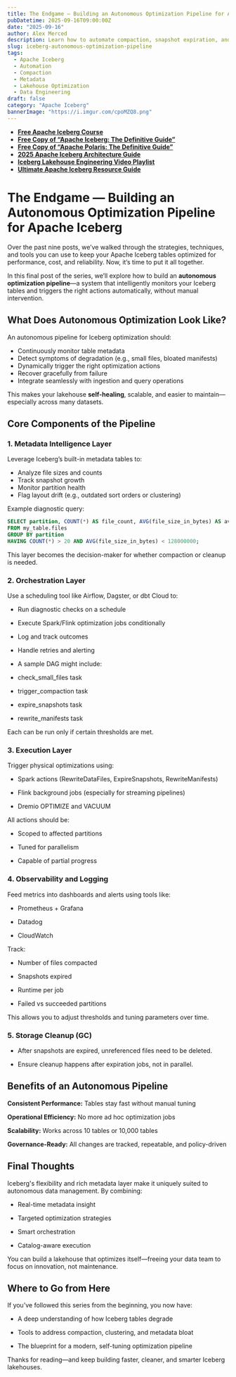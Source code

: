 ```yaml
---
title: The Endgame — Building an Autonomous Optimization Pipeline for Apache Iceberg
pubDatetime: 2025-09-16T09:00:00Z
date: "2025-09-16"
author: Alex Merced
description: Learn how to automate compaction, snapshot expiration, and layout optimization in Apache Iceberg using metadata-driven triggers and orchestration tools for a self-healing lakehouse.
slug: iceberg-autonomous-optimization-pipeline
tags:
  - Apache Iceberg
  - Automation
  - Compaction
  - Metadata
  - Lakehouse Optimization
  - Data Engineering
draft: false
category: "Apache Iceberg"
bannerImage: "https://i.imgur.com/cpoMZQ8.png"
---
```


- **[Free Apache Iceberg Course](https://hello.dremio.com/webcast-an-apache-iceberg-lakehouse-crash-course-reg.html?utm_source=ev_external_blog&utm_medium=influencer&utm_campaign=optimization_blogs&utm_content=alexmerced&utm_term=external_blog)**  
- **[Free Copy of “Apache Iceberg: The Definitive Guide”](https://hello.dremio.com/wp-apache-iceberg-the-definitive-guide-reg.html?utm_source=ev_external_blog&utm_medium=influencer&utm_campaign=optimization_blogs&utm_content=alexmerced&utm_term=external_blog)**  
- **[Free Copy of “Apache Polaris: The Definitive Guide”](https://hello.dremio.com/wp-apache-polaris-guide-reg.html?utm_source=ev_external_blog&utm_medium=influencer&utm_campaign=optimization_blogs&utm_content=alexmerced&utm_term=external_blog)**  
- **[2025 Apache Iceberg Architecture Guide](https://medium.com/data-engineering-with-dremio/2025-guide-to-architecting-an-iceberg-lakehouse-9b19ed42c9de)**  
- **[Iceberg Lakehouse Engineering Video Playlist](https://youtube.com/playlist?list=PLsLAVBjQJO0p0Yq1fLkoHvt2lEJj5pcYe&si=WTSnqjXZv6Glkc3y)**  
- **[Ultimate Apache Iceberg Resource Guide](https://medium.com/data-engineering-with-dremio/ultimate-directory-of-apache-iceberg-resources-e3e02efac62e)** 

# The Endgame — Building an Autonomous Optimization Pipeline for Apache Iceberg

Over the past nine posts, we’ve walked through the strategies, techniques, and tools you can use to keep your Apache Iceberg tables optimized for performance, cost, and reliability. Now, it’s time to put it all together.

In this final post of the series, we’ll explore how to build an **autonomous optimization pipeline**—a system that intelligently monitors your Iceberg tables and triggers the right actions automatically, without manual intervention.

## What Does Autonomous Optimization Look Like?

An autonomous pipeline for Iceberg optimization should:

- Continuously monitor table metadata
- Detect symptoms of degradation (e.g., small files, bloated manifests)
- Dynamically trigger the right optimization actions
- Recover gracefully from failure
- Integrate seamlessly with ingestion and query operations

This makes your lakehouse **self-healing**, scalable, and easier to maintain—especially across many datasets.

## Core Components of the Pipeline

### 1. **Metadata Intelligence Layer**

Leverage Iceberg’s built-in metadata tables to:
- Analyze file sizes and counts
- Track snapshot growth
- Monitor partition health
- Flag layout drift (e.g., outdated sort orders or clustering)

Example diagnostic query:

```sql
SELECT partition, COUNT(*) AS file_count, AVG(file_size_in_bytes) AS avg_file_size
FROM my_table.files
GROUP BY partition
HAVING COUNT(*) > 20 AND AVG(file_size_in_bytes) < 128000000;
```

This layer becomes the decision-maker for whether compaction or cleanup is needed.

### 2. Orchestration Layer
Use a scheduling tool like Airflow, Dagster, or dbt Cloud to:

- Run diagnostic checks on a schedule

- Execute Spark/Flink optimization jobs conditionally

- Log and track outcomes

- Handle retries and alerting

- A sample DAG might include:

- check_small_files task

- trigger_compaction task

- expire_snapshots task

- rewrite_manifests task

Each can be run only if certain thresholds are met.

### 3. Execution Layer
Trigger physical optimizations using:

- Spark actions (RewriteDataFiles, ExpireSnapshots, RewriteManifests)

- Flink background jobs (especially for streaming pipelines)

- Dremio OPTIMIZE and VACUUM

All actions should be:

- Scoped to affected partitions

- Tuned for parallelism

- Capable of partial progress

### 4. Observability and Logging
Feed metrics into dashboards and alerts using tools like:

- Prometheus + Grafana

- Datadog

- CloudWatch

Track:

- Number of files compacted

- Snapshots expired

- Runtime per job

- Failed vs succeeded partitions

This allows you to adjust thresholds and tuning parameters over time.

### 5. Storage Cleanup (GC)
- After snapshots are expired, unreferenced files need to be deleted.

- Ensure cleanup happens after expiration jobs, not in parallel.

## Benefits of an Autonomous Pipeline
**Consistent Performance:** Tables stay fast without manual tuning

**Operational Efficiency:** No more ad hoc optimization jobs

**Scalability:** Works across 10 tables or 10,000 tables

**Governance-Ready:** All changes are tracked, repeatable, and policy-driven

## Final Thoughts
Iceberg's flexibility and rich metadata layer make it uniquely suited to autonomous data management. By combining:

- Real-time metadata insight

- Targeted optimization strategies

- Smart orchestration

- Catalog-aware execution

You can build a lakehouse that optimizes itself—freeing your data team to focus on innovation, not maintenance.

## Where to Go from Here
If you’ve followed this series from the beginning, you now have:

- A deep understanding of how Iceberg tables degrade

- Tools to address compaction, clustering, and metadata bloat

- The blueprint for a modern, self-tuning optimization pipeline

Thanks for reading—and keep building faster, cleaner, and smarter Iceberg lakehouses.

